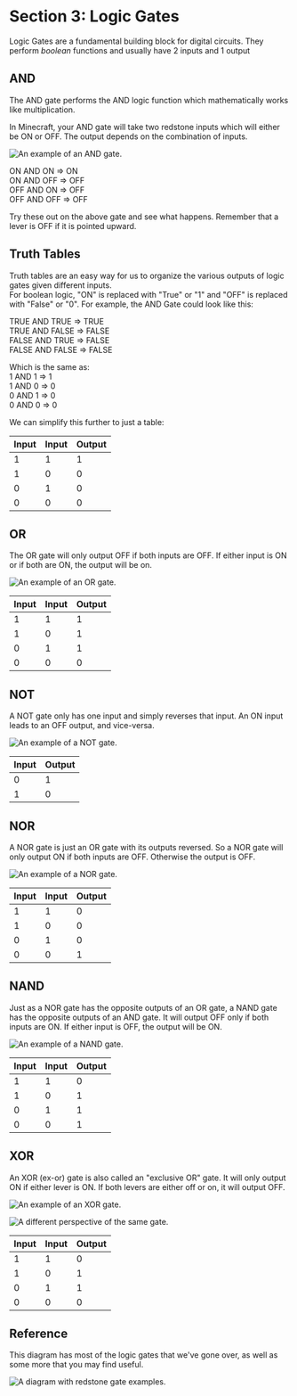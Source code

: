 # Section 3: Logic Gates

Logic Gates are a fundamental building block for digital circuits. They perform _boolean_ functions and usually have 2 inputs and 1 output

## AND

The AND gate performs the AND logic function which mathematically works like multiplication.

In Minecraft, your AND gate will take two redstone inputs which will either be ON or OFF.  The output depends on the combination of inputs.

![An example of an AND gate.](images/section_3/gate_AND.png)

ON AND ON => ON  
ON AND OFF => OFF  
OFF AND ON => OFF  
OFF AND OFF => OFF  

Try these out on the above gate and see what happens. Remember that a lever is OFF if it is pointed upward.

## Truth Tables

Truth tables are an easy way for us to organize the various outputs of logic gates given different inputs.  
For boolean logic, "ON" is replaced with "True" or "1" and "OFF" is replaced with "False" or "0". For example, the AND Gate could look like this:

TRUE AND TRUE => TRUE  
TRUE AND FALSE => FALSE  
FALSE AND TRUE => FALSE  
FALSE AND FALSE => FALSE  

Which is the same as:  
1 AND 1 => 1  
1 AND 0 => 0  
0 AND 1 => 0  
0 AND 0 => 0  

We can simplify this further to just a table:  

Input | Input | Output
--- | --- | ---
1 | 1 | 1
1 | 0 | 0
0 | 1 | 0
0 | 0 | 0


## OR

The OR gate will only output OFF if both inputs are OFF. If either input is ON or if both are ON, the output will be on.

![An example of an OR gate.](images/section_3/gate_OR.png)

Input | Input | Output
--- | --- | ---
1 | 1 | 1
1 | 0 | 1
0 | 1 | 1
0 | 0 | 0

## NOT

A NOT gate only has one input and simply reverses that input. An ON input leads to an OFF output, and vice-versa.

![An example of a NOT gate.](images/section_3/gate_NOT.png)

Input | Output
--- | ---
0 | 1
1 | 0  

## NOR

A NOR gate is just an OR gate with its outputs reversed. So a NOR gate will only output ON if both inputs are OFF. Otherwise the output is OFF.

![An example of a NOR gate.](images/section_3/gate_NOR.png)

Input | Input | Output
--- | --- | ---
1 | 1 | 0
1 | 0 | 0
0 | 1 | 0
0 | 0 | 1

## NAND

Just as a NOR gate has the opposite outputs of an OR gate, a NAND gate has the opposite outputs of an AND gate. It will output OFF only if both inputs are ON. If either input is OFF, the output will be ON.

![An example of a NAND gate.](images/section_3/gate_NAND.png)

Input | Input | Output
--- | --- | ---
1 | 1 | 0
1 | 0 | 1
0 | 1 | 1
0 | 0 | 1

## XOR

An XOR (ex-or) gate is also called an "exclusive OR" gate. It will only output ON if either lever is ON. If both levers are either off or on, it will output OFF.

![An example of an XOR gate.](images/section_3/gate_XOR_front.png)

![A different perspective of the same gate.](images/section_3/gate_XOR_back.png)

Input | Input | Output
--- | --- | ---
1 | 1 | 0
1 | 0 | 1
0 | 1 | 1
0 | 0 | 0

## Reference

This diagram has most of the logic gates that we've gone over, as well as some more that you may find useful.

![A diagram with redstone gate examples.](images/section_3/redstone_diagrams.jpg)
